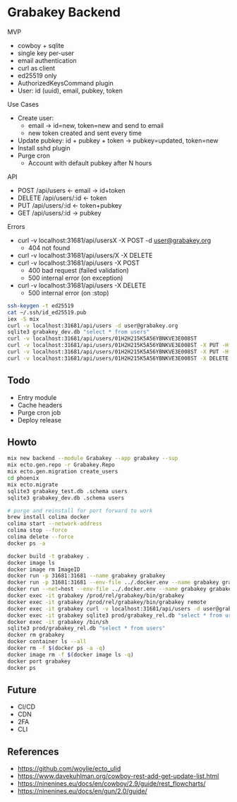 # Grabakey Backend

MVP

- cowboy + sqlite
- single key per-user
- email authentication
- curl as client
- ed25519 only
- AuthorizedKeysCommand plugin
- User: id (uuid), email, pubkey, token

Use Cases

- Create user: 
  - email -> id=new, token=new and send to email 
  - new token created and sent every time
- Update pubkey: id + pubkey + token -> pubkey=updated, token=new
- Install sshd plugin
- Purge cron
  - Account with default pubkey after N hours

API

- POST /api/users <- email -> id+token
- DELETE /api/users/:id <- token
- PUT /api/users/:id <- token+pubkey
- GET /api/users/:id -> pubkey

Errors

- curl -v localhost:31681/api/usersX -X POST -d user@grabakey.org
  - 404 not found
- curl -v localhost:31681/api/users/X -X DELETE
- curl -v localhost:31681/api/users -X POST
  - 400 bad request (failed validation)
  - 500 internal error (on exception)
- curl -v localhost:31681/api/users -X DELETE
  - 500 internal error (on :stop)

```bash
ssh-keygen -t ed25519
cat ~/.ssh/id_ed25519.pub
iex -S mix
curl -v localhost:31681/api/users -d user@grabakey.org
sqlite3 grabakey_dev.db "select * from users"
curl -v localhost:31681/api/users/01H2H215K5A56YBNKVE3E008ST
curl -v localhost:31681/api/users/01H2H215K5A56YBNKVE3E008ST -X PUT -H "Gak-Token: 01H2H215K5JXZ7HFMT8EA96RHY" -d "UPDATED"
curl -v localhost:31681/api/users/01H2H215K5A56YBNKVE3E008ST -X PUT -H "Gak-Token: 01H2H215K5JXZ7HFMT8EA96RHY" -d @$HOME/.ssh/id_ed25519.pub
curl -v localhost:31681/api/users/01H2H215K5A56YBNKVE3E008ST -X DELETE -H "Gak-Token: 01H2H1WV7SMEJR4E19HY7S0J38"
```

## Todo

- Entry module
- Cache headers
- Purge cron job
- Deploy release

## Howto

```bash
mix new backend --module Grabakey --app grabakey --sup
mix ecto.gen.repo -r Grabakey.Repo
mix ecto.gen.migration create_users
cd phoenix
mix ecto.migrate
sqlite3 grabakey_test.db .schema users
sqlite3 grabakey_dev.db .schema users

# purge and reinstall for port forward to work
brew install colima docker 
colima start --network-address
colima stop --force
colima delete --force
docker ps -a

docker build -t grabakey .
docker image ls
docker image rm ImageID
docker run -p 31681:31681 --name grabakey grabakey
docker run -p 31681:31681 --env-file ../.docker.env --name grabakey grabakey
docker run --net=host --env-file ../.docker.env --name grabakey grabakey
docker exec -it grabakey /prod/rel/grabakey/bin/grabakey
docker exec -it grabakey /prod/rel/grabakey/bin/grabakey remote
docker exec -it grabakey curl -v localhost:31681/api/users -d user@grabakey.org
docker exec -it grabakey sqlite3 prod/grabakey_rel.db "select * from users"
docker exec -it grabakey /bin/sh
sqlite3 prod/grabakey_rel.db "select * from users"
docker rm grabakey
docker container ls --all
docker rm -f $(docker ps -a -q)
docker image rm -f $(docker image ls -q)
docker port grabakey
docker ps
```

## Future

- CI/CD
- CDN
- 2FA
- CLI

## References

- https://github.com/woylie/ecto_ulid
- https://www.davekuhlman.org/cowboy-rest-add-get-update-list.html
- https://ninenines.eu/docs/en/cowboy/2.9/guide/rest_flowcharts/
- https://ninenines.eu/docs/en/gun/2.0/guide/
